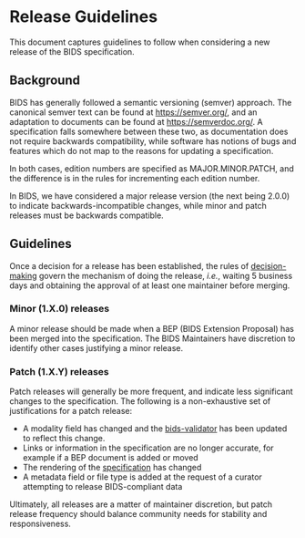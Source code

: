 # Release Guidelines

This document captures guidelines to follow when considering a new release of the BIDS specification.

## Background
BIDS has generally followed a semantic versioning (semver) approach.
The canonical semver text can be found at https://semver.org/, and an adaptation to documents can be found at https://semverdoc.org/.
A specification falls somewhere between these two, as documentation does not require
backwards compatibility, while software has notions of bugs and features which do not
map to the reasons for updating a specification.

In both cases, edition numbers are specified as MAJOR.MINOR.PATCH, and the difference is in the rules for incrementing each edition number.

In BIDS, we have considered a major release version (the next being 2.0.0) to indicate
backwards-incompatible changes, while minor and patch releases must be backwards compatible.

## Guidelines

Once a decision for a release has been established, the rules of [decision-making](DECISION-MAKING.md)
govern the mechanism of doing the release, *i.e.*, waiting 5 business days and obtaining
the approval of at least one maintainer before merging.

### Minor (1.X.0) releases

A minor release should be made when a BEP (BIDS Extension Proposal) has been merged into the
specification.
The BIDS Maintainers have discretion to identify other cases justifying a minor release.

### Patch (1.X.Y) releases

Patch releases will generally be more frequent, and indicate less significant changes to the specification.
The following is a non-exhaustive set of justifications for a patch release:

- A modality field has changed and the [bids-validator](https://github.com/bids-standard/bids-validator) has been updated to reflect this change.
- Links or information in the specification are no longer accurate, for example if a BEP document is added or moved
- The rendering of the [specification](https://bids-specification.readthedocs.io/en/stable/) has changed
- A metadata field or file type is added at the request of a curator attempting to release BIDS-compliant data

Ultimately, all releases are a matter of maintainer discretion, but patch release frequency should
balance community needs for stability and responsiveness.
